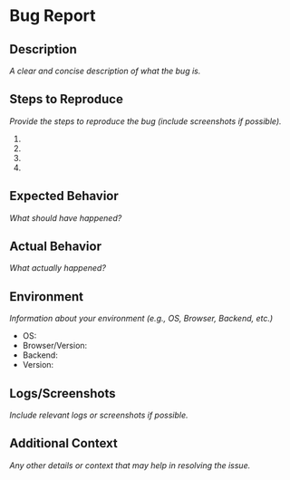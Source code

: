 # Bug Report

## Description

_A clear and concise description of what the bug is._

## Steps to Reproduce

_Provide the steps to reproduce the bug (include screenshots if possible)._

1.
2.
3.
4.

## Expected Behavior

_What should have happened?_

## Actual Behavior

_What actually happened?_

## Environment

_Information about your environment (e.g., OS, Browser, Backend, etc.)_

- OS:
- Browser/Version:
- Backend:
- Version:

## Logs/Screenshots

_Include relevant logs or screenshots if possible._

## Additional Context

_Any other details or context that may help in resolving the issue._
